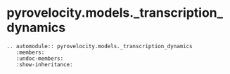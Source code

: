 # pyrovelocity.models.\_transcription_dynamics

```{eval-rst}
.. automodule:: pyrovelocity.models._transcription_dynamics
   :members:
   :undoc-members:
   :show-inheritance:
```
